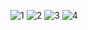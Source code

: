 ![1](https://user-images.githubusercontent.com/59907495/75357705-cdab7400-58d7-11ea-8e2b-d02e5d8f6875.jpg)
![2](https://user-images.githubusercontent.com/59907495/75357791-f3d11400-58d7-11ea-9a2b-3f8ca425282b.jpg)
![3](https://user-images.githubusercontent.com/59907495/75357764-e9af1580-58d7-11ea-8dd1-437cc6c96127.jpg)
![4](https://user-images.githubusercontent.com/59907495/75357785-f16eba00-58d7-11ea-8464-f335fbfd9f35.jpg)




